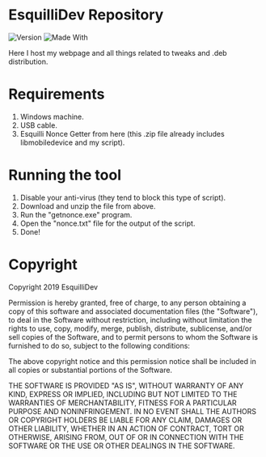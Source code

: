 # EsquilliDev Repository
![Version](https://img.shields.io/badge/version-1.0.0-green) ![Made With](https://img.shields.io/badge/made%20with-python-blue) 

Here I host my webpage and all things related to tweaks and .deb distribution.

# Requirements
1. Windows machine.
2. USB cable.
3. Esquilli Nonce Getter from here (this .zip file already includes libmobiledevice and my script).

# Running the tool
1. Disable your anti-virus (they tend to block this type of script).
2. Download and unzip the file from above.
3. Run the "getnonce.exe" program.
4. Open the "nonce.txt" file for the output of the script.
5. Done!

# Copyright
Copyright 2019 EsquilliDev

Permission is hereby granted, free of charge, to any person obtaining a copy of this software and associated documentation files (the "Software"), to deal in the Software without restriction, including without limitation the rights to use, copy, modify, merge, publish, distribute, sublicense, and/or sell copies of the Software, and to permit persons to whom the Software is furnished to do so, subject to the following conditions:

The above copyright notice and this permission notice shall be included in all copies or substantial portions of the Software.

THE SOFTWARE IS PROVIDED "AS IS", WITHOUT WARRANTY OF ANY KIND, EXPRESS OR IMPLIED, INCLUDING BUT NOT LIMITED TO THE WARRANTIES OF MERCHANTABILITY, FITNESS FOR A PARTICULAR PURPOSE AND NONINFRINGEMENT. IN NO EVENT SHALL THE AUTHORS OR COPYRIGHT HOLDERS BE LIABLE FOR ANY CLAIM, DAMAGES OR OTHER LIABILITY, WHETHER IN AN ACTION OF CONTRACT, TORT OR OTHERWISE, ARISING FROM, OUT OF OR IN CONNECTION WITH THE SOFTWARE OR THE USE OR OTHER DEALINGS IN THE SOFTWARE.
